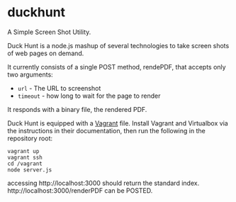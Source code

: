 duckhunt
========

A Simple Screen Shot Utility. 

Duck Hunt is a node.js mashup of several technologies to take screen shots of web pages on demand. 

It currently consists of a single POST method, rendePDF, that accepts only two arguments:

* `url` -  The URL to screenshot
* `timeout` - how long to wait for the page to render

It responds with a binary file, the rendered PDF.

Duck Hunt is equipped with a [Vagrant](http://docs.vagrantup.com/v2/) file. Install Vagrant and Virtualbox via the instructions in their documentation, then run the following in the repository root:

```shell
vagrant up
vagrant ssh
cd /vagrant
node server.js
```

accessing http://localhost:3000 should return the standard index. http://localhost:3000/renderPDF can be POSTED.




